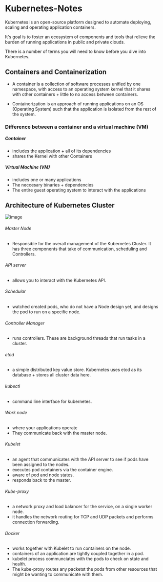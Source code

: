 # Kubernetes-Notes

Kubernetes is an open-source platform designed to automate deploying, scaling and operating application containers.

It's goal is to foster an ecosystem of components and tools that relieve the burden of running applications in public and private clouds.

There is a number of terms you will need to know before you dive into Kubernetes. 

## Containers and Containerization

- A container is a collection of software processes unified by one namespace, with access to an operating system kernel that it shares with other containers + little to no access between containers.

- Containerization is an approach of running applications on an OS (Operating System) such that the application is isolated from the rest of the system. 

### Difference between a container and a virtual machine (VM)
  ##### Container                                                                  
  - includes the application + all of its dependencies                         
  - shares the Kernel with other Containers
  ##### Virtual Machine (VM)  
  - includes one or many applications
  - The neccesary binaries + dependencies
  - The entire guest operating system to interact with the applications
                                                                                
## Architecture of Kubernetes Cluster 

![image](https://user-images.githubusercontent.com/74310324/172833432-9418974f-d2db-444f-9e92-69a8fc28df3d.png)

###### Master Node
- Responsible for the overall management of the Kubernetes Cluster. It has three components that take of communication, scheduling and Controllers.
###### API server
- allows you to interact with the Kubernetes API.
###### Schedular
- watched created pods, who do not have a Node design yet, and designs the pod to run on a specific node.
###### Controller Manager
- runs controllers. These are background threads that run tasks in a cluster.
###### etcd
- a simple distributed key value store. Kubernetes uses etcd as its database + stores all cluster data here.
###### kubectl
- command line interface for kubernetes. 
###### Work node
- where your applications operate
- They communicate back with the master node.
###### Kubelet
- an agent that communicates with the API server to see if pods have been assigned to the nodes.
- executes pod containers via the container engine.
- aware of pod and node states. 
- responds back to the master.
###### Kube-proxy 
- a network proxy and load balancer for the service, on a single worker node.
- it handles the network routing for TCP and UDP packets and performs connection forwarding.
###### Docker 
- works together with Kubelet to run containers on the node.
- containers of an application are tightly coupled together in a pod. 
- kubelet process communciates with the pods to check on state and health.
- The kube-proxy routes any packetst the pods from other resources that might be wanting to communicate with them. 
